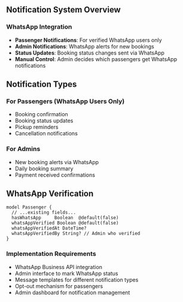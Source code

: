 ## Notification System Overview

### WhatsApp Integration
- **Passenger Notifications**: For verified WhatsApp users only
- **Admin Notifications**: WhatsApp alerts for new bookings
- **Status Updates**: Booking status changes sent via WhatsApp
- **Manual Control**: Admin decides which passengers get WhatsApp notifications

## Notification Types

### For Passengers (WhatsApp Users Only)
- Booking confirmation
- Booking status updates
- Pickup reminders
- Cancellation notifications

### For Admins
- New booking alerts via WhatsApp
- Daily booking summary
- Payment received confirmations

## WhatsApp Verification
```prisma
model Passenger {
  // ...existing fields...
  hasWhatsApp     Boolean  @default(false)
  whatsAppVerified Boolean @default(false)
  whatsAppVerifiedAt DateTime?
  whatsAppVerifiedBy String? // Admin who verified
}
```

### Implementation Requirements
- WhatsApp Business API integration
- Admin interface to mark WhatsApp status
- Message templates for different notification types
- Opt-out mechanism for passengers
- Admin dashboard for notification management
